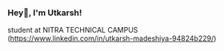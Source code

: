 ### Hey👋, I'm Utkarsh!
student at NITRA TECHNICAL CAMPUS 
(https://www.linkedin.com/in/utkarsh-madeshiya-94824b229/)


<!--
**UTKARSHMADESHIYA/UTKARSHMADESHIYA** is a ✨ _special_ ✨ repository because its `README.md` (this file) appears on your GitHub profile.

Here are some ideas to get you started:

- 🔭 I’m currently working on ...
- 🌱 I’m currently learning 
- 👯 I’m looking to collaborate on ...
- 🤔 I’m looking for help with ...
- 💬 Ask me about ...
- 📫 How to reach me: ...
- 😄 Pronouns: ...
- ⚡ Fun fact: ...
-->
